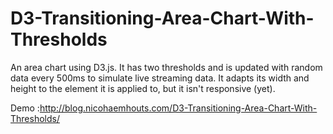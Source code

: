 # D3-Transitioning-Area-Chart-With-Thresholds

An area chart using D3.js. It has two thresholds and is updated with random data every 500ms to simulate live streaming data. 
It adapts its width and height to the element it is applied to, but it isn't responsive (yet). 

Demo :http://blog.nicohaemhouts.com/D3-Transitioning-Area-Chart-With-Thresholds/
